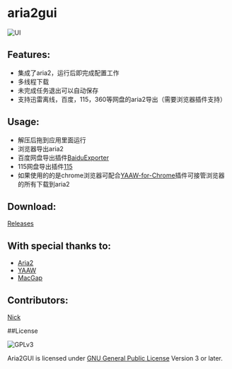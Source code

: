 aria2gui
===========

![UI](http://i.imgur.com/Jq8Ttyc.png)

## Features:

- 集成了aria2，运行后即完成配置工作
- 多线程下载
- 未完成任务退出可以自动保存
- 支持迅雷离线，百度，115，360等网盘的aria2导出（需要浏览器插件支持）


## Usage:

- 解压后拖到应用里面运行
- 浏览器导出aria2
- 百度网盘导出插件[BaiduExporter](https://github.com/acgotaku/BaiduExporter)
- 115网盘导出插件[115](https://github.com/acgotaku/115)
- 如果使用的的是chrome浏览器可配合[YAAW-for-Chrome](https://github.com/acgotaku/YAAW-for-Chrome)插件可接管浏览器的所有下载到aria2


## Download:

 [Releases](https://github.com/yangshun1029/aria2gui/releases)

## With special thanks to:  

 - [Aria2](http://aria2.sourceforge.net/)
 - [YAAW](https://github.com/binux/yaaw)
 - [MacGap](https://github.com/MacGapProject)

## Contributors:  

 [Nick](https://github.com/yangshun1029)
 
##License

![GPLv3](https://www.gnu.org/graphics/gplv3-127x51.png)

Aria2GUI is licensed under [GNU General Public License](https://www.gnu.org/licenses/gpl.html) Version 3 or later.
